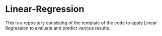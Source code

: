 # Linear-Regression
This is a repositary consisting of the template of the code to apply Linear Regression to evaluate and predict various results.
